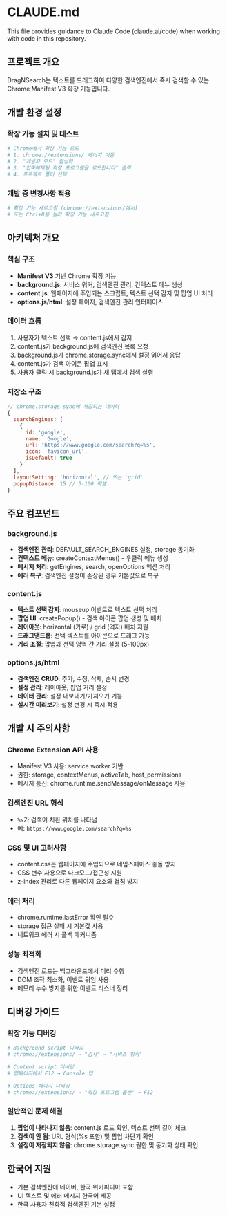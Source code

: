 # CLAUDE.md

This file provides guidance to Claude Code (claude.ai/code) when working with code in this repository.

## 프로젝트 개요

DragNSearch는 텍스트를 드래그하여 다양한 검색엔진에서 즉시 검색할 수 있는 Chrome Manifest V3 확장 기능입니다.

## 개발 환경 설정

### 확장 기능 설치 및 테스트
```bash
# Chrome에서 확장 기능 로드
# 1. chrome://extensions/ 페이지 이동
# 2. "개발자 모드" 활성화
# 3. "압축해제된 확장 프로그램을 로드합니다" 클릭
# 4. 프로젝트 폴더 선택
```

### 개발 중 변경사항 적용
```bash
# 확장 기능 새로고침 (chrome://extensions/에서)
# 또는 Ctrl+R을 눌러 확장 기능 새로고침
```

## 아키텍처 개요

### 핵심 구조
- **Manifest V3** 기반 Chrome 확장 기능
- **background.js**: 서비스 워커, 검색엔진 관리, 컨텍스트 메뉴 생성
- **content.js**: 웹페이지에 주입되는 스크립트, 텍스트 선택 감지 및 팝업 UI 처리
- **options.js/html**: 설정 페이지, 검색엔진 관리 인터페이스

### 데이터 흐름
1. 사용자가 텍스트 선택 → content.js에서 감지
2. content.js가 background.js에 검색엔진 목록 요청
3. background.js가 chrome.storage.sync에서 설정 읽어서 응답
4. content.js가 검색 아이콘 팝업 표시
5. 사용자 클릭 시 background.js가 새 탭에서 검색 실행

### 저장소 구조
```javascript
// chrome.storage.sync에 저장되는 데이터
{
  searchEngines: [
    {
      id: 'google',
      name: 'Google', 
      url: 'https://www.google.com/search?q=%s',
      icon: 'favicon_url',
      isDefault: true
    }
  ],
  layoutSetting: 'horizontal', // 또는 'grid'
  popupDistance: 15 // 5-100 픽셀
}
```

## 주요 컴포넌트

### background.js
- **검색엔진 관리**: DEFAULT_SEARCH_ENGINES 설정, storage 동기화
- **컨텍스트 메뉴**: createContextMenus() - 우클릭 메뉴 생성
- **메시지 처리**: getEngines, search, openOptions 액션 처리
- **에러 복구**: 검색엔진 설정이 손상된 경우 기본값으로 복구

### content.js  
- **텍스트 선택 감지**: mouseup 이벤트로 텍스트 선택 처리
- **팝업 UI**: createPopup() - 검색 아이콘 팝업 생성 및 배치
- **레이아웃**: horizontal (가로) / grid (격자) 배치 지원
- **드래그앤드롭**: 선택 텍스트를 아이콘으로 드래그 가능
- **거리 조절**: 팝업과 선택 영역 간 거리 설정 (5-100px)

### options.js/html
- **검색엔진 CRUD**: 추가, 수정, 삭제, 순서 변경
- **설정 관리**: 레이아웃, 팝업 거리 설정  
- **데이터 관리**: 설정 내보내기/가져오기 기능
- **실시간 미리보기**: 설정 변경 시 즉시 적용

## 개발 시 주의사항

### Chrome Extension API 사용
- Manifest V3 사용: service worker 기반
- 권한: storage, contextMenus, activeTab, host_permissions
- 메시지 통신: chrome.runtime.sendMessage/onMessage 사용

### 검색엔진 URL 형식
- `%s`가 검색어 치환 위치를 나타냄
- 예: `https://www.google.com/search?q=%s`

### CSS 및 UI 고려사항
- content.css는 웹페이지에 주입되므로 네임스페이스 충돌 방지
- CSS 변수 사용으로 다크모드/접근성 지원
- z-index 관리로 다른 웹페이지 요소와 겹침 방지

### 에러 처리
- chrome.runtime.lastError 확인 필수
- storage 접근 실패 시 기본값 사용
- 네트워크 에러 시 폴백 메커니즘

### 성능 최적화
- 검색엔진 로드는 백그라운드에서 미리 수행
- DOM 조작 최소화, 이벤트 위임 사용
- 메모리 누수 방지를 위한 이벤트 리스너 정리

## 디버깅 가이드

### 확장 기능 디버깅
```bash
# Background script 디버깅
# chrome://extensions/ → "검사" → "서비스 워커"

# Content script 디버깅  
# 웹페이지에서 F12 → Console 탭

# Options 페이지 디버깅
# chrome://extensions/ → "확장 프로그램 옵션" → F12
```

### 일반적인 문제 해결
1. **팝업이 나타나지 않음**: content.js 로드 확인, 텍스트 선택 길이 체크
2. **검색이 안 됨**: URL 형식(%s 포함) 및 팝업 차단기 확인  
3. **설정이 저장되지 않음**: chrome.storage.sync 권한 및 동기화 상태 확인

## 한국어 지원
- 기본 검색엔진에 네이버, 한국 위키피디아 포함
- UI 텍스트 및 에러 메시지 한국어 제공
- 한국 사용자 친화적 검색엔진 기본 설정